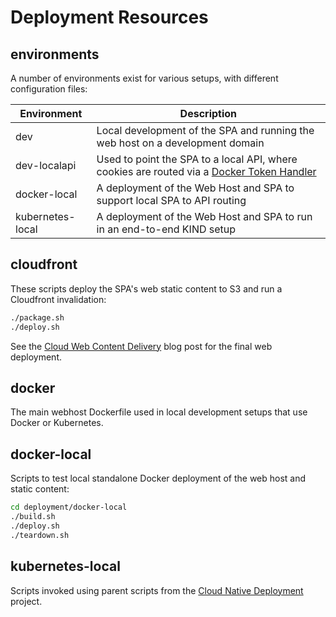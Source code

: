 # Deployment Resources

## environments

A number of environments exist for various setups, with different configuration files:

| Environment | Description |
| ----------- | ----------- |
| dev | Local development of the SPA and running the web host on a development domain |
| dev-localapi | Used to point the SPA to a local API, where cookies are routed via a [Docker Token Handler](https://github.com/gary-archer/oauth.tokenhandler.docker) |
| docker-local | A deployment of the Web Host and SPA to support local SPA to API routing |
| kubernetes-local | A deployment of the Web Host and SPA to run in an end-to-end KIND setup |

## cloudfront

These scripts deploy the SPA's web static content to S3 and run a Cloudfront invalidation:

```bash
./package.sh
./deploy.sh
```

See the [Cloud Web Content Delivery](https://authguidance.com/2018/12/02/spa-content-deployment/) blog post for the final web deployment.

## docker

The main webhost Dockerfile used in local development setups that use Docker or Kubernetes.

## docker-local

Scripts to test local standalone Docker deployment of the web host and static content:

```bash
cd deployment/docker-local
./build.sh
./deploy.sh
./teardown.sh
```

## kubernetes-local

Scripts invoked using parent scripts from the [Cloud Native Deployment](https://github.com/gary-archer/oauth.cloudnative.deployment) project.
